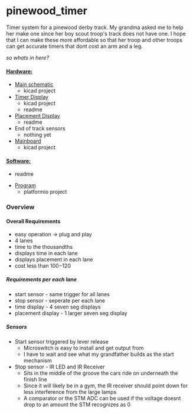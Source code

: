 # pinewood_timer
Timer system for a pinewood derby track. My grandma asked me to help her make one since her boy scout troop's track does not have one. I hope that I can make these more affordable so that her troop and other troops can get accurate timers that dont cost an arm and a leg.

*so whats in here?*
#### [Hardware:](https://github.com/julia-laine-11/pinewood_timer/blob/main/Hardware/hardware.md)
* [Main schematic](https://github.com/julia-laine-11/pinewood_timer/tree/main/Hardware/pinewood_timer)
  - kicad project
* [Timer Display](https://github.com/julia-laine-11/pinewood_timer/tree/main/Hardware/timer_display_pcb)
  - kicad project
  - readme
* [Placement Display](https://github.com/julia-laine-11/pinewood_timer/tree/main/Hardware/placement_disp)
  - readme
* End of track sensors
  - nothing yet
* [Mainboard](https://github.com/julia-laine-11/pinewood_timer/tree/main/Hardware/breakout_board)
  - kicad project
 
#### [Software:](https://github.com/julia-laine-11/pinewood_timer/blob/main/Software/code.md)
  - readme
* [Program](https://github.com/julia-laine-11/pinewood_timer/tree/main/Software/code/pinewood_program)
  - platformio project

### Overview
#### Overall Requirements
- easy operation -> plug and play
- 4 lanes
- time to the thousandths
- displays time in each lane
- displays placement in each lane
- cost less than $100-$120

##### Requirements per each lane
- start sensor - same trigger for all lanes
- stop sensor - seperate per each lane
- time display - 4 seven seg displays
- placement display - 1 larger seven seg display

##### Sensors
- Start sensor triggered by lever release
  - Microswitch is easy to install and get output from
  - I have to wait and see what my grandfather builds as the start mechanism
- Stop sensor - IR LED and IR Receiver
  - Sits in the middle of the groove the cars ride on underneath the finish line
  - Since it will likely be in a gym, the IR receiver should point down for less interference from the large lamps
  - A comparator or the STM ADC can be used if the voltage doesnt drop to an amount the STM recognizes as 0
